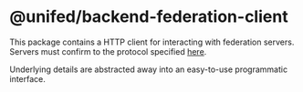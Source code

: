 # @unifed/backend-federation-client

This package contains a HTTP client for interacting
with federation servers. Servers must confirm to the
protocol specified [here](https://kiancross.github.io/cs3099a-specification/).

Underlying details are abstracted away into
an easy-to-use programmatic interface.

